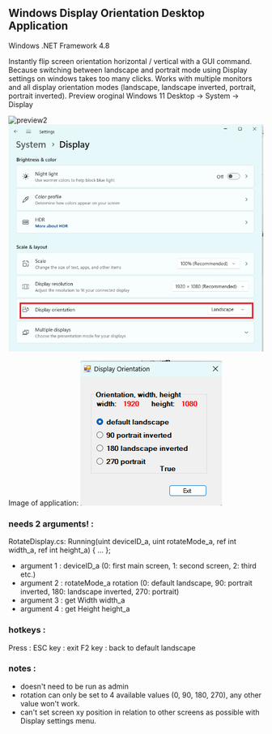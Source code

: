 ## Windows Display Orientation Desktop Application

Windows .NET Framework 4.8

Instantly flip screen orientation horizontal / vertical with a  GUI command. 
Because switching between landscape and portrait mode using Display settings on windows takes too many clicks.
Works with multiple monitors and all display orientation modes (landscape, landscape inverted, portrait, portrait inverted).
Preview oroginal Windows 11 Desktop -> System -> Display

![preview2](https://support.content.office.net/en-us/media/96e92630-bbfe-4292-bbfc-fbb4a4908c8e.png)
![](displayorintationWin11.png)<br>

Image of application:
![](displayorintationMain.png)<br>

### needs 2 arguments! :

RotateDisplay.cs:
Running(uint deviceID_a, uint rotateMode_a, ref int width_a, ref int height_a) { ... };
- argument 1 : deviceID_a (0: first main screen, 1: second screen, 2: third etc.)
- argument 2 : rotateMode_a rotation (0: default landscape, 90: portrait inverted, 180: landscape inverted, 270: portrait) 
- argument 3 : get Width width_a
- argument 4 : get Height height_a

### hotkeys :

Press :
ESC key : exit
F2 key : back to default landscape

### notes :

- doesn't need to be run as admin
- rotation can only be set to 4 available values (0, 90, 180, 270), any other value won't work. 
- can't set screen xy position in relation to other screens as possible with Display settings menu. 
